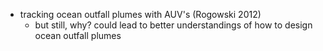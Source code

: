 - tracking ocean outfall plumes with AUV's (Rogowski 2012)
	- but still, why? could lead to better understandings of how to design ocean outfall plumes